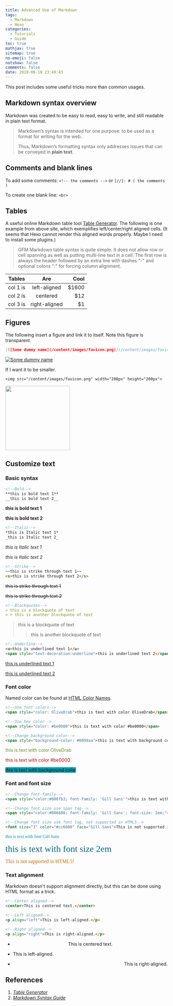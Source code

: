```yaml
---
title: Advanced Use of Markdown
tags:
  - Markdown
  - Hexo
categories:
  - Tutorials
  - Guide
toc: true
mathjax: true
sitemap: true
no-emoji: false
notshow: false
comments: false
date: 2018-06-18 23:49:43
---
```


This post includes some useful tricks more than common usages.

## Markdown syntax overview

Markdown was created to be easy to read, easy to write, and still readable in plain text format.

> Markdown’s syntax is intended for one purpose: to be used as a format for writing for the web.
>
> Thus, Markdown’s formatting syntax only addresses issues that can be conveyed in __plain text__.

## Comments and blank lines
To add some comments:
`<!-- the comments -->` or `[//]: # ( the comments )`

To create one blank line:
`<br>`

## Tables

A useful online Markdown table tool [Table Generator](http://www.tablesgenerator.com/markdown_tables). The following is one example from above site, which exemplifies left/center/right aligned cells. (It seems that Hexo cannot render this aligned words properly. Maybe I need to install some plugins.)

> GFM Markdown table syntax is quite simple. It does not allow row or cell spanning as well as putting multi-line text in a cell. The first row is always the header followed by an extra line with dashes "-" and optional colons ":" for forcing column alignment.

| Tables   |      Are      |  Cool |
|----------|:-------------:|------:|
| col 1 is |  left-aligned | $1600 |
| col 2 is |    centered   |   $12 |
| col 3 is | right-aligned |    $1 |

<!-- more -->

## Figures
The following insert a figure and link it to itself. Note this figure is transparent.

```markdown
[![Some dummy name](/content/images/favicon.png)](/content/images/favicon.png)
```

[![Some dummy name](/content/images/favicon.png)](/content/images/favicon.png)

If I want it to be smaller.

`<img src="/content/images/favicon.png" width="200px" height="200px">`

<img src="/content/images/favicon.png" width="200px" height="200px" align="middle" align="middle">


## Customize text

### Basic syntax
```markdown
<!--Bold-->
**this is bold text 1**
__this is bold text 2__
```

**this is bold text 1**

__this is bold text 2__

```markdown
<!--Italic-->
*this is Italic text 1*
_this is Italic text 2_
```

*this is Italic text 1*

_this is Italic text 2_


```markdown
<!--Strike-->
~~this is strike through text 1~~
<s>this is strike through text 2</s>
```

~~this is strike through text 1~~

<s>this is strike through text 2</s>

```markdown
<!--Blockquotes-->
> this is a blockquote of text
> > this is another blockquote of text
```

> this is a blockquote of text
> > this is another blockquote of text


```markdown
<!--Underline-->
<u>this is underlined text 1</u>
<span style="text-decoration:underline">this is underlined text 2</span>
```
<u>this is underlined text 1</u>

<span style="text-decoration:underline">this is underlined text 2</span>

### Font color
Named color can be found at [HTML Color Names](https://www.w3schools.com/Colors/colors_names.asp).

```markdown
<!--Use font colors-->
<span style="color: OliveDrab">this is text with color OliveDrab</span>

<!--Use hex color-->
<span style="color: #be0000">this is text with color #be0000</span>

<!--Change background color-->
<span style="background-color: #0099aa">this is text with background color</span>
```

<span style="color: OliveDrab">this is text with color OliveDrab</span>

<span style="color: #be0000">this is text with color #be0000</span>

<span style="background-color: #0099aa">this is text with background color</span>

### Font and font size

```markdown
<!--Change font-family-->
<span style="color:#008fb3; font-family: 'Gill Sans'">this is text with font Gill Sans</span>

<!--Change font size use span tag-->
<span style="color:#006680; font-family: 'Gill Sans'; font-size: 2em;">this is text with font size 2em</span>

<!--Change font size use font tag, not supported in HTML5-->
<font size="3" color="#cc6600" face="Gill Sans">This is not supported in HTML5!</font>
```

<span style="color:#008fb3; font-family: 'Gill Sans'">this is text with font Gill Sans</span>

<span style="color:#006680; font-family: 'Gill Sans'; font-size: 2em;">this is text with font size 2em</span>

<font size="3" color="#cc6600" face="Gill Sans">This is not supported in HTML5!</font>


### Text alignment
Markdown doesn't support alignment directly, but this can be done using HTML format as a trick.

```markdown
<!--Center aligned-->
<center>This is centered text.</center>

<!--Left aligned-->
<p align="left">This is left-aligned.</p>

<!--Right aligned-->
<p align="right">This is right-aligned.</p>
```
 - <center>This is centered text.</center>
 - <p align="left">This is left-aligned.</p>
 - <p align="right">This is right-aligned.</p>

## References
1. *[Table Generator](http://www.tablesgenerator.com/markdown_tables)*
2. *[Markdown Syntax Guide](https://sourceforge.net/p/hexo/wiki/markdown_syntax/)*
